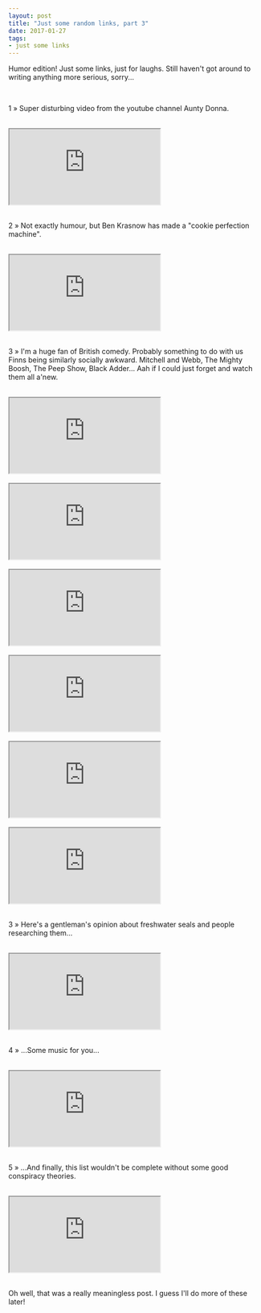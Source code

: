 ```yaml
---
layout: post
title: "Just some random links, part 3"
date: 2017-01-27
tags: 
- just some links
---
```


<p>Humor edition! Just some links, just for laughs. Still haven't got around to writing anything more serious, sorry...</p>
<br>
<div class="numbering"><p>1 » Super disturbing video from the youtube channel Aunty Donna.</p></div>
<br>
<div class="embed-responsive embed-responsive-16by9">
  <iframe class="embed-responsive-item" src="https://www.youtube-nocookie.com/embed/CS8Bc_-Bws4" allowfullscreen></iframe>
</div>
<br>
<div class="numbering"><p>2 » Not exactly humour, but Ben Krasnow has made a "cookie perfection machine".</p></div>
<br>
<div class="embed-responsive embed-responsive-16by9">
  <iframe class="embed-responsive-item" src="https://www.youtube-nocookie.com/embed/8YEdHjGMeho" allowfullscreen></iframe>
</div>
<br>
<div class="numbering"><p>3 » I'm a huge fan of British comedy. Probably something to do with us Finns being similarly socially awkward.  Mitchell and Webb, The Mighty Boosh, The Peep Show, Black Adder... Aah if I could just forget and watch them all a'new.</p></div>
<br>
<div class="embed-responsive embed-responsive-16by9">
  <iframe class="embed-responsive-item" src="https://www.youtube-nocookie.com/embed/uRbj1Q4tXNo" allowfullscreen></iframe>
</div>
<br>
<div class="embed-responsive embed-responsive-16by9">
  <iframe class="embed-responsive-item" src="https://www.youtube-nocookie.com/embed/yRdTlf-9hng" allowfullscreen></iframe>
</div>
<br>
<div class="embed-responsive embed-responsive-16by9">
  <iframe class="embed-responsive-item" src="https://www.youtube-nocookie.com/embed/ToKcmnrE5oY" allowfullscreen></iframe>
</div>
<br>
<div class="embed-responsive embed-responsive-16by9">
  <iframe class="embed-responsive-item" src="https://www.youtube-nocookie.com/embed/g7ZqIAur7Fc" allowfullscreen></iframe>
</div>
<br>
<div class="embed-responsive embed-responsive-16by9">
  <iframe class="embed-responsive-item" src="https://www.youtube-nocookie.com/embed/bKwQ_zeRwEs" allowfullscreen></iframe>
</div>
<br>
<div class="embed-responsive embed-responsive-16by9">
  <iframe class="embed-responsive-item" src="https://www.youtube-nocookie.com/embed/_EfW9znJYjw" allowfullscreen></iframe>
</div>
<br>
<div class="numbering"><p>3 » Here's a gentleman's opinion about freshwater seals and people researching them...</p></div>
<br>
<div class="embed-responsive embed-responsive-16by9">
  <iframe class="embed-responsive-item" src="https://www.youtube-nocookie.com/embed/Lo3bsyKD3hM" allowfullscreen></iframe>
</div>
<br>
<div class="numbering"><p>4 » ...Some music for you...</p></div>
<br>
<div class="embed-responsive embed-responsive-16by9">
  <iframe class="embed-responsive-item" src="https://www.youtube-nocookie.com/embed/ocGiulPm3IU" allowfullscreen></iframe>
</div>
<br>
<div class="numbering"><p>5 » ...And finally, this list wouldn't be complete without some good conspiracy theories.</p></div>
<br>
<div class="embed-responsive embed-responsive-16by9">
  <iframe class="embed-responsive-item" src="https://www.youtube-nocookie.com/embed/MiC9X_MoE1M" allowfullscreen></iframe>
</div>
<br>
<p> Oh well, that was a really meaningless post. I guess I'll do more of these later!
